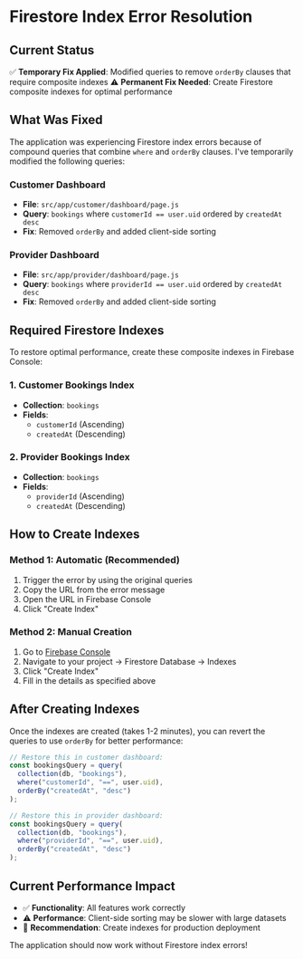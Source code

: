 # Firestore Index Error Resolution

## Current Status

✅ **Temporary Fix Applied**: Modified queries to remove `orderBy` clauses that require composite indexes
⚠️ **Permanent Fix Needed**: Create Firestore composite indexes for optimal performance

## What Was Fixed

The application was experiencing Firestore index errors because of compound queries that combine `where` and `orderBy` clauses. I've temporarily modified the following queries:

### Customer Dashboard

- **File**: `src/app/customer/dashboard/page.js`
- **Query**: `bookings` where `customerId == user.uid` ordered by `createdAt desc`
- **Fix**: Removed `orderBy` and added client-side sorting

### Provider Dashboard

- **File**: `src/app/provider/dashboard/page.js`
- **Query**: `bookings` where `providerId == user.uid` ordered by `createdAt desc`
- **Fix**: Removed `orderBy` and added client-side sorting

## Required Firestore Indexes

To restore optimal performance, create these composite indexes in Firebase Console:

### 1. Customer Bookings Index

- **Collection**: `bookings`
- **Fields**:
  - `customerId` (Ascending)
  - `createdAt` (Descending)

### 2. Provider Bookings Index

- **Collection**: `bookings`
- **Fields**:
  - `providerId` (Ascending)
  - `createdAt` (Descending)

## How to Create Indexes

### Method 1: Automatic (Recommended)

1. Trigger the error by using the original queries
2. Copy the URL from the error message
3. Open the URL in Firebase Console
4. Click "Create Index"

### Method 2: Manual Creation

1. Go to [Firebase Console](https://console.firebase.google.com)
2. Navigate to your project → Firestore Database → Indexes
3. Click "Create Index"
4. Fill in the details as specified above

## After Creating Indexes

Once the indexes are created (takes 1-2 minutes), you can revert the queries to use `orderBy` for better performance:

```javascript
// Restore this in customer dashboard:
const bookingsQuery = query(
  collection(db, "bookings"),
  where("customerId", "==", user.uid),
  orderBy("createdAt", "desc")
);

// Restore this in provider dashboard:
const bookingsQuery = query(
  collection(db, "bookings"),
  where("providerId", "==", user.uid),
  orderBy("createdAt", "desc")
);
```

## Current Performance Impact

- ✅ **Functionality**: All features work correctly
- ⚠️ **Performance**: Client-side sorting may be slower with large datasets
- 🎯 **Recommendation**: Create indexes for production deployment

The application should now work without Firestore index errors!

